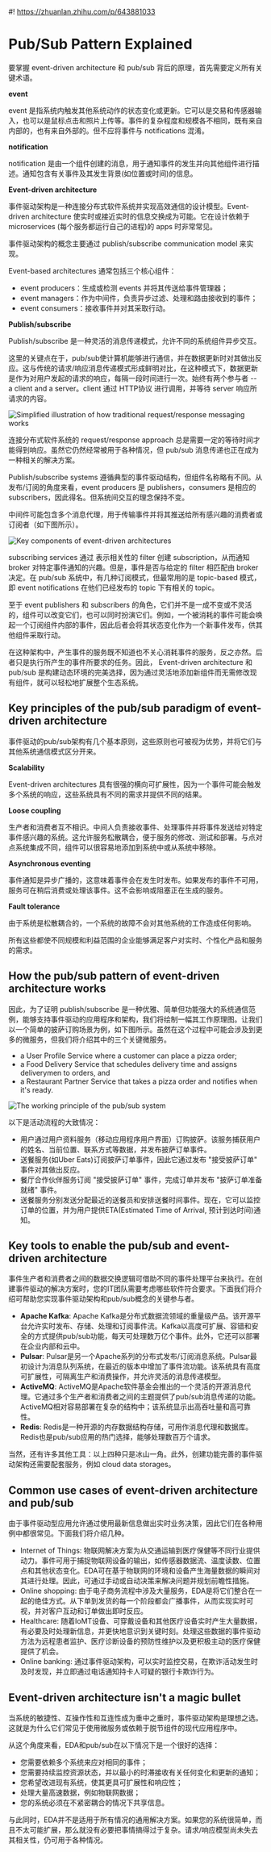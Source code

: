 #! https://zhuanlan.zhihu.com/p/643881033
# Pub/Sub Pattern Explained

要掌握 event-driven architecture 和 pub/sub 背后的原理，首先需要定义所有关键术语。

**event**

event 是指系统内触发其他系统动作的状态变化或更新。它可以是交易和传感器输入，也可以是鼠标点击和照片上传等。事件的复杂程度和规模各不相同，既有来自内部的，也有来自外部的。但不应将事件与 notifications 混淆。

**notification**

notification 是由一个组件创建的消息，用于通知事件的发生并向其他组件进行描述。通知包含有关事件及其发生背景(如位置或时间)的信息。

**Event-driven architecture**

事件驱动架构是一种连接分布式软件系统并实现高效通信的设计模型。Event-driven architecture 使实时或接近实时的信息交换成为可能。它在设计依赖于 microservices (每个服务都运行自己的进程)的 apps 时非常常见。

事件驱动架构的概念主要通过 publish/subscribe communication model 来实现。

Event-based architectures 通常包括三个核心组件：

- event producers：生成或检测 events 并将其传送给事件管理器；
- event managers：作为中间件，负责异步过滤、处理和路由接收到的事件；
- event consumers：接收事件并对其采取行动。

**Publish/subscribe**

Publish/subscribe 是一种灵活的消息传递模式，允许不同的系统组件异步交互。

这里的关键点在于，pub/sub使计算机能够进行通信，并在数据更新时对其做出反应。这与传统的请求/响应消息传递模式形成鲜明对比，在这种模式下，数据更新是作为对用户发起的请求的响应，每隔一段时间进行一次。始终有两个参与者 -- a client and a server。client 通过 HTTP协议 进行调用，并等待 server 响应所请求的内容。

![Simplified illustration of how traditional request/response messaging works](static/pubsub/traditionalMessageWorks.png)

连接分布式软件系统的 request/response approach 总是需要一定的等待时间才能得到响应。虽然它仍然经常被用于各种情况，但 pub/sub 消息传递也正在成为一种相关的解决方案。

Publish/subscribe systems 遵循典型的事件驱动结构，但组件名称略有不同。从发布/订阅的角度来看，event producers 是 publishers，consumers 是相应的 subscribers，因此得名。但系统间交互的理念保持不变。

中间件可能包含多个消息代理，用于传输事件并将其推送给所有感兴趣的消费者或订阅者（如下图所示）。

![Key components of event-driven architectures](static/pubsub/event-driven.png)

subscribing services 通过 表示相关性的 filter 创建 subscription，从而通知 broker 对特定事件通知的兴趣。但是，事件是否与给定的 filter 相匹配由 broker 决定。在 pub/sub 系统中，有几种订阅模式，但最常用的是 topic-based 模式，即 event notifications 在他们已经发布的 topic 下有相关的 topic。

至于 event publishers 和 subscribers 的角色，它们并不是一成不变或不灵活的，组件可以改变它们，也可以同时扮演它们。例如，一个被消耗的事件可能会唤起一个订阅组件内部的事件，因此后者会将其状态变化作为一个新事件发布，供其他组件采取行动。

在这种架构中，产生事件的服务既不知道也不关心消耗事件的服务，反之亦然。后者只是执行所产生的事件所要求的任务。因此， Event-driven architecture 和 pub/sub 是构建动态环境的完美选择，因为通过灵活地添加新组件而无需修改现有组件，就可以轻松地扩展整个生态系统。

## Key principles of the pub/sub paradigm of event-driven architecture

事件驱动的pub/sub架构有几个基本原则，这些原则也可被视为优势，并将它们与其他系统通信模式区分开来。

**Scalability**

Event-driven architectures 具有很强的横向可扩展性，因为一个事件可能会触发多个系统的响应，这些系统具有不同的需求并提供不同的结果。

**Loose coupling**

生产者和消费者互不相识。中间人负责接收事件、处理事件并将事件发送给对特定事件感兴趣的系统。这允许服务松散耦合，便于服务的修改、测试和部署。与点对点系统集成不同，组件可以很容易地添加到系统中或从系统中移除。

**Asynchronous eventing**

事件通知是异步广播的，这意味着事件会在发生时发布。如果发布的事件不可用，服务可在稍后消费或处理该事件。这不会影响或阻塞正在生成的服务。

**Fault tolerance**

由于系统是松散耦合的，一个系统的故障不会对其他系统的工作造成任何影响。

所有这些都使不同规模和利益范围的企业能够满足客户对实时、个性化产品和服务的需求。


## How the pub/sub pattern of event-driven architecture works

因此，为了证明 publish/subscribe 是一种优雅、简单但功能强大的系统通信范例，能够支持事件驱动的应用程序和架构，我们将绘制一幅其工作原理图。让我们以一个简单的披萨订购场景为例，如下图所示。虽然在这个过程中可能会涉及到更多的微服务，但我们将介绍其中的三个关键微服务。

- a User Profile Service where a customer can place a pizza order;
- a Food Delivery Service that schedules delivery time and assigns deliverymen to orders, and
- a Restaurant Partner Service that takes a pizza order and notifies when it's ready.

![The working principle of the pub/sub system](static/pubsub/principle.png)

以下是活动流程的大致情况：

- 用户通过用户资料服务（移动应用程序用户界面）订购披萨。该服务捕获用户的姓名、当前位置、联系方式等数据，并发布披萨订单事件。
- 送餐服务(如Uber Eats)订阅披萨订单事件，因此它通过发布 "接受披萨订单" 事件对其做出反应。
- 餐厅合作伙伴服务订阅 "接受披萨订单" 事件，完成订单并发布 "披萨订单准备就绪" 事件。
- 送餐服务分别发送分配最近的送餐员和安排送餐时间事件。现在，它可以监控订单的位置，并为用户提供ETA(Estimated Time of Arrival, 预计到达时间)通知。

## Key tools to enable the pub/sub and event-driven architecture

事件生产者和消费者之间的数据交换逻辑可借助不同的事件处理平台来执行。在创建事件驱动的解决方案时，您的IT团队需要考虑哪些软件符合要求。下面我们将介绍可帮助您实现事件驱动架构和pub/sub概念的关键参与者。

- **Apache Kafka**: Apache Kafka是分布式数据流领域的重量级产品。该开源平台允许实时发布、存储、处理和订阅事件流。Kafka以高度可扩展、容错和安全的方式提供pub/sub功能，每天可处理数万亿个事件。此外，它还可以部署在企业内部和云中。
- **Pulsar**: Pulsar是另一个Apache系列的分布式发布/订阅消息系统。Pulsar最初设计为消息队列系统，在最近的版本中增加了事件流功能。该系统具有高度可扩展性，可隔离生产和消费操作，并允许灵活的消息传递模型。
- **ActiveMQ**: ActiveMQ是Apache软件基金会推出的一个灵活的开源消息代理。它通过多个生产者和消费者之间的主题提供了pub/sub消息传递的功能。ActiveMQ相对容易部署在复杂的结构中；该系统显示出高吞吐量和高可靠性。
- **Redis**: Redis是一种开源的内存数据结构存储，可用作消息代理和数据库。Redis也是pub/sub应用的热门选择，能够处理数百万个请求。

当然，还有许多其他工具：以上四种只是冰山一角。此外，创建功能完善的事件驱动架构还需要配套服务，例如 cloud data storages。

## Common use cases of event-driven architecture and pub/sub

由于事件驱动型应用允许通过使用最新信息做出实时业务决策，因此它们在各种用例中都很常见。下面我们将介绍几种。

- Internet of Things: 物联网解决方案为从交通运输到医疗保健等不同行业提供动力。事件可用于捕捉物联网设备的输出，如传感器数据流、温度读数、位置点和其他状态变化。EDA可在基于物联网的环境和设备产生海量数据的瞬间对其进行处理。因此，可通过手动或自动决策来解决问题并规划前瞻性措施。
- Online shopping: 由于电子商务流程中涉及大量服务，EDA是将它们整合在一起的绝佳方式。从下单到发货的每一个阶段都会广播事件，从而实现实时可视，并对客户互动和订单做出即时反应。
- Healthcare: 随着IoMT设备、可穿戴设备和其他医疗设备实时产生大量数据，有必要及时处理新信息，并更快地意识到关键时刻。处理这些数据的事件驱动方法为远程患者监护、医疗诊断设备的预防性维护以及更积极主动的医疗保健提供了机会。
- Online banking: 通过事件驱动架构，可以实时监控交易，在欺诈活动发生时及时发现，并立即通过电话通知持卡人可疑的银行卡欺诈行为。

## Event-driven architecture isn't a magic bullet

当系统的敏捷性、互操作性和互连性成为重中之重时，事件驱动架构是理想之选。这就是为什么它们常见于使用微服务或依赖于脱节组件的现代应用程序中。

从这个角度来看，EDA和pub/sub在以下情况下是一个很好的选择：

- 您需要依赖多个系统来应对相同的事件；
- 您需要持续监控资源状态，并以最小的时滞接收有关任何变化和更新的通知；
- 您希望改进现有系统，使其更具可扩展性和响应性；
- 处理大量高速数据，例如物联网数据；
- 您的系统必须在不紧密耦合的情况下共享信息。

与此同时，EDA并不是适用于所有情况的通用解决方案。如果您的系统很简单，而且不太可能扩展，那么就没有必要把事情搞得过于复杂。请求/响应模型尚未失去其相关性，仍可用于各种情况。

